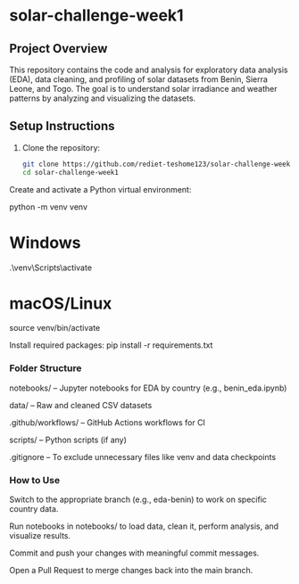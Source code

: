 # solar-challenge-week1

## Project Overview
This repository contains the code and analysis for exploratory data analysis (EDA), data cleaning, and profiling of solar datasets from Benin, Sierra Leone, and Togo. The goal is to understand solar irradiance and weather patterns by analyzing and visualizing the datasets.

## Setup Instructions
1. Clone the repository:
   ```bash
   git clone https://github.com/rediet-teshome123/solar-challenge-week1.git
   cd solar-challenge-week1
Create and activate a Python virtual environment:

python -m venv venv
# Windows
.\venv\Scripts\activate
# macOS/Linux
source venv/bin/activate

Install required packages:
pip install -r requirements.txt

### Folder Structure
notebooks/ – Jupyter notebooks for EDA by country (e.g., benin_eda.ipynb)

data/ – Raw and cleaned CSV datasets

.github/workflows/ – GitHub Actions workflows for CI

scripts/ – Python scripts (if any)

.gitignore – To exclude unnecessary files like venv and data checkpoints

### How to Use
Switch to the appropriate branch (e.g., eda-benin) to work on specific country data.

Run notebooks in notebooks/ to load data, clean it, perform analysis, and visualize results.

Commit and push your changes with meaningful commit messages.

Open a Pull Request to merge changes back into the main branch.
